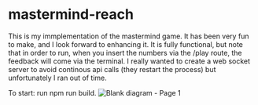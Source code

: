 # mastermind-reach

 This is my immplementation of the mastermind game. It has been very fun to make, and I look forward to enhancing it. It is fully functional, but note that in order to run, when you insert the numbers via the /play route, the feedback will come via the terminal. I really wanted to create a web socket server to avoid continous api calls (they restart the process) but unfortunately I ran out of time. 

 To start: run npm run build.
![Blank diagram - Page 1](https://github.com/user-attachments/assets/0575ccff-b0a0-457a-b925-c215098a3f32)
